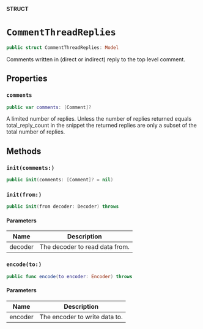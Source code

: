 **STRUCT**

# `CommentThreadReplies`

```swift
public struct CommentThreadReplies: Model
```

Comments written in (direct or indirect) reply to the top level comment.

## Properties
### `comments`

```swift
public var comments: [Comment]?
```

A limited number of replies. Unless the number of replies returned equals total_reply_count in the snippet the returned replies are only a subset of the total number of replies.

## Methods
### `init(comments:)`

```swift
public init(comments: [Comment]? = nil)
```

### `init(from:)`

```swift
public init(from decoder: Decoder) throws
```

#### Parameters

| Name | Description |
| ---- | ----------- |
| decoder | The decoder to read data from. |

### `encode(to:)`

```swift
public func encode(to encoder: Encoder) throws
```

#### Parameters

| Name | Description |
| ---- | ----------- |
| encoder | The encoder to write data to. |